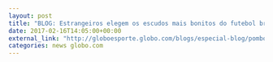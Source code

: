 ```yaml
---
layout: post
title: "BLOG: Estrangeiros elegem os escudos mais bonitos do futebol brasileiro; ranking"
date: 2017-02-16T14:05:00+00:00
external_link: "http://globoesporte.globo.com/blogs/especial-blog/pombo-sem-asa/post/estrangeiros-elegem-os-escudos-mais-bonitos-do-futebol-brasileiro-ranking.html"
categories: news globo.com
---
```

